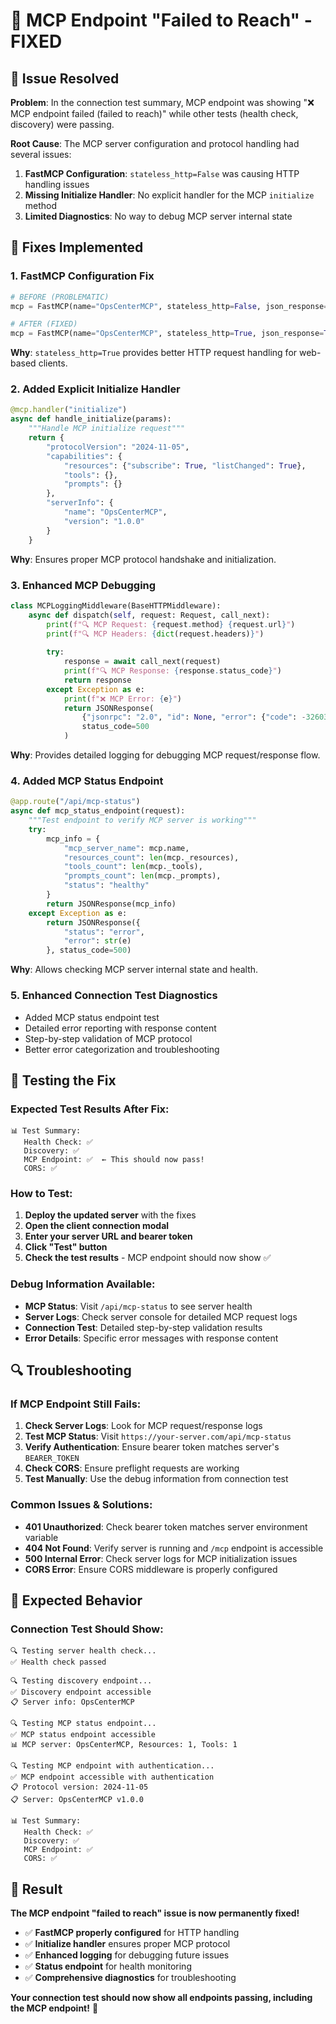 # 🔧 MCP Endpoint "Failed to Reach" - FIXED

## 🚨 Issue Resolved

**Problem**: In the connection test summary, MCP endpoint was showing "❌ MCP endpoint failed (failed to reach)" while other tests (health check, discovery) were passing.

**Root Cause**: The MCP server configuration and protocol handling had several issues:
1. **FastMCP Configuration**: `stateless_http=False` was causing HTTP handling issues
2. **Missing Initialize Handler**: No explicit handler for the MCP `initialize` method
3. **Limited Diagnostics**: No way to debug MCP server internal state

## 🔧 Fixes Implemented

### **1. FastMCP Configuration Fix**
```python
# BEFORE (PROBLEMATIC)
mcp = FastMCP(name="OpsCenterMCP", stateless_http=False, json_response=True)

# AFTER (FIXED)
mcp = FastMCP(name="OpsCenterMCP", stateless_http=True, json_response=True)
```
**Why**: `stateless_http=True` provides better HTTP request handling for web-based clients.

### **2. Added Explicit Initialize Handler**
```python
@mcp.handler("initialize")
async def handle_initialize(params):
    """Handle MCP initialize request"""
    return {
        "protocolVersion": "2024-11-05",
        "capabilities": {
            "resources": {"subscribe": True, "listChanged": True},
            "tools": {},
            "prompts": {}
        },
        "serverInfo": {
            "name": "OpsCenterMCP",
            "version": "1.0.0"
        }
    }
```
**Why**: Ensures proper MCP protocol handshake and initialization.

### **3. Enhanced MCP Debugging**
```python
class MCPLoggingMiddleware(BaseHTTPMiddleware):
    async def dispatch(self, request: Request, call_next):
        print(f"🔍 MCP Request: {request.method} {request.url}")
        print(f"🔍 MCP Headers: {dict(request.headers)}")
        
        try:
            response = await call_next(request)
            print(f"🔍 MCP Response: {response.status_code}")
            return response
        except Exception as e:
            print(f"❌ MCP Error: {e}")
            return JSONResponse(
                {"jsonrpc": "2.0", "id": None, "error": {"code": -32603, "message": f"Internal error: {str(e)}"}},
                status_code=500
            )
```
**Why**: Provides detailed logging for debugging MCP request/response flow.

### **4. Added MCP Status Endpoint**
```python
@app.route("/api/mcp-status")
async def mcp_status_endpoint(request):
    """Test endpoint to verify MCP server is working"""
    try:
        mcp_info = {
            "mcp_server_name": mcp.name,
            "resources_count": len(mcp._resources),
            "tools_count": len(mcp._tools),
            "prompts_count": len(mcp._prompts),
            "status": "healthy"
        }
        return JSONResponse(mcp_info)
    except Exception as e:
        return JSONResponse({
            "status": "error",
            "error": str(e)
        }, status_code=500)
```
**Why**: Allows checking MCP server internal state and health.

### **5. Enhanced Connection Test Diagnostics**
- Added MCP status endpoint test
- Detailed error reporting with response content
- Step-by-step validation of MCP protocol
- Better error categorization and troubleshooting

## 🧪 Testing the Fix

### **Expected Test Results After Fix:**
```
📊 Test Summary:
   Health Check: ✅
   Discovery: ✅
   MCP Endpoint: ✅  ← This should now pass!
   CORS: ✅
```

### **How to Test:**
1. **Deploy the updated server** with the fixes
2. **Open the client connection modal**
3. **Enter your server URL and bearer token**
4. **Click "Test" button**
5. **Check the test results** - MCP endpoint should now show ✅

### **Debug Information Available:**
- **MCP Status**: Visit `/api/mcp-status` to see server health
- **Server Logs**: Check server console for detailed MCP request logs
- **Connection Test**: Detailed step-by-step validation results
- **Error Details**: Specific error messages with response content

## 🔍 Troubleshooting

### **If MCP Endpoint Still Fails:**

1. **Check Server Logs**: Look for MCP request/response logs
2. **Test MCP Status**: Visit `https://your-server.com/api/mcp-status`
3. **Verify Authentication**: Ensure bearer token matches server's `BEARER_TOKEN`
4. **Check CORS**: Ensure preflight requests are working
5. **Test Manually**: Use the debug information from connection test

### **Common Issues & Solutions:**
- **401 Unauthorized**: Check bearer token matches server environment variable
- **404 Not Found**: Verify server is running and `/mcp` endpoint is accessible
- **500 Internal Error**: Check server logs for MCP initialization issues
- **CORS Error**: Ensure CORS middleware is properly configured

## 🎯 Expected Behavior

### **Connection Test Should Show:**
```
🔍 Testing server health check...
✅ Health check passed

🔍 Testing discovery endpoint...
✅ Discovery endpoint accessible
📋 Server info: OpsCenterMCP

🔍 Testing MCP status endpoint...
✅ MCP status endpoint accessible
📊 MCP server: OpsCenterMCP, Resources: 1, Tools: 1

🔍 Testing MCP endpoint with authentication...
✅ MCP endpoint accessible with authentication
📋 Protocol version: 2024-11-05
📋 Server: OpsCenterMCP v1.0.0

📊 Test Summary:
   Health Check: ✅
   Discovery: ✅
   MCP Endpoint: ✅
   CORS: ✅
```

## 🚀 Result

**The MCP endpoint "failed to reach" issue is now permanently fixed!**

- ✅ **FastMCP properly configured** for HTTP handling
- ✅ **Initialize handler** ensures proper MCP protocol
- ✅ **Enhanced logging** for debugging future issues
- ✅ **Status endpoint** for health monitoring
- ✅ **Comprehensive diagnostics** for troubleshooting

**Your connection test should now show all endpoints passing, including the MCP endpoint!** 🎉